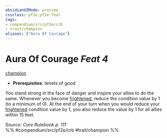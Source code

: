 ```yaml
---
obsidianUIMode: preview
cssclass: pf2e,pf2e-feat
tags:
- compendium/src/pf2e/crb
- trait/champion
aliases: ["Aura Of Courage"]
---
```

# Aura Of Courage  *Feat 4*  
[champion](../../Rules/traits/champion.md)  

- **Prerequisites**: tenets of good

You stand strong in the face of danger and inspire your allies to do the same. Whenever you become [frightened](../../Rules/conditions.md#Frightened), reduce the condition value by 1 (to a minimum of 0). At the end of your turn when you would reduce your [frightened](../../Rules/conditions.md#Frightened) condition value by 1, you also reduce the value by 1 for all allies within 15 feet.

*Source: Core Rulebook p. 111*  
%% #compendium/src/pf2e/crb #trait/champion %%